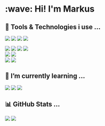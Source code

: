 <h1>:wave: Hi! I'm Markus </h1>


<h2> 🔧 Tools & Technologies i use ...</h2>

![](https://img.shields.io/badge/OS-Ubuntu-informational?style=flat&logo=ubuntu&logoColor=white&color=e95420)
![](https://img.shields.io/badge/Editor-Intellij%20IDEA-informational?style=flat&logo=intellij%20idea&logoColor=white&color=272323)
![](https://img.shields.io/badge/Editor-PyCharm-informational?style=flat&logo=pycharm&logoColor=white&color=272323)
![](https://img.shields.io/badge/Editor-VS%20Code-informational?style=flat&logo=visual%20studio%20code&logoColor=white&color=007ACC)<br>

![](https://img.shields.io/badge/Code-Java-informational?style=flat&logo=java&logoColor=white&color=377496)
![](https://img.shields.io/badge/Code-Spring-informational?style=flat&logo=spring&logoColor=white&color=6db33f)
![](https://img.shields.io/badge/Code-JavaScript-informational?style=flat&logo=javascript&logoColor=white&color=f5df1e)
![](https://img.shields.io/badge/Code-Python-informational?style=flat&logo=python&logoColor=white&color=3c76ab)<br>
![](https://img.shields.io/badge/DB-MySQL-informational?style=flat&logo=mysql&logoColor=white&color=4479A1)
![](https://img.shields.io/badge/DB-PostgreSQL-informational?style=flat&logo=postgresql&logoColor=white&color=336791)<br>
![](https://img.shields.io/badge/Tool-Postman-informational?style=flat&logo=postman&logoColor=white&color=FF6C37)
![](https://img.shields.io/badge/Cloud-Azure-informational?style=flat&logo=microsoft%20azure&logoColor=white&color=0089D6)

<h2> 🌱 I’m currently learning ... </h2>

![](https://img.shields.io/badge/Udacity-DataEngineer-informational?style=flat&logo=udacity&logoColor=white&color=59b4e4)
![](https://img.shields.io/badge/Code-Angular-informational?style=flat&logo=angular&logoColor=white&color=dd2630)
![](https://img.shields.io/badge/Code-Flutter-informational?style=flat&logo=flutter&logoColor=white&color=2f569b)

<h2>📊 GitHub Stats ...</h2>

![](https://github-readme-stats.vercel.app/api/top-langs/?username=oldrover&theme=blue-green)
![](https://github-readme-stats.vercel.app/api?username=oldrover&theme=blue-green)


<!---
oldrover/oldrover is a ✨ special ✨ repository because its `README.md` (this file) appears on your GitHub profile.
You can click the Preview link to take a look at your changes.
--->

